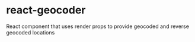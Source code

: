 # react-geocoder
React component that uses render props to provide geocoded and reverse geocoded locations
